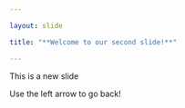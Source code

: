 ```yaml
---

layout: slide

title: "**Welcome to our second slide!**"

---
```


This is a new slide

Use the left arrow to go back!